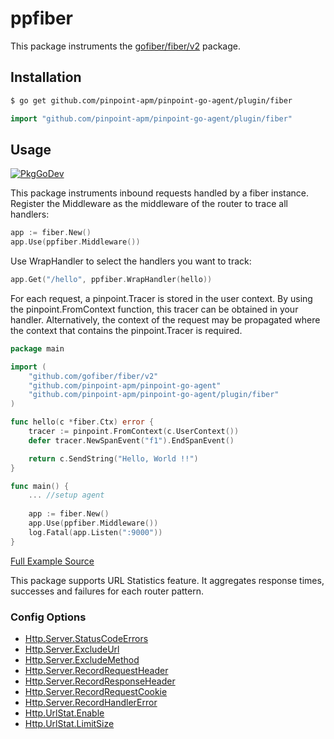 # ppfiber
This package instruments the [gofiber/fiber/v2](https://github.com/gofiber/fiber) package.

## Installation

```bash
$ go get github.com/pinpoint-apm/pinpoint-go-agent/plugin/fiber
```
```go
import "github.com/pinpoint-apm/pinpoint-go-agent/plugin/fiber"
```
## Usage
[![PkgGoDev](https://pkg.go.dev/badge/github.com/pinpoint-apm/pinpoint-go-agent/plugin/fiber)](https://pkg.go.dev/github.com/pinpoint-apm/pinpoint-go-agent/plugin/fiber)

This package instruments inbound requests handled by a fiber instance.
Register the Middleware as the middleware of the router to trace all handlers:

``` go
app := fiber.New()
app.Use(ppfiber.Middleware())
```

Use WrapHandler to select the handlers you want to track:

``` go
app.Get("/hello", ppfiber.WrapHandler(hello))
```

For each request, a pinpoint.Tracer is stored in the user context.
By using the pinpoint.FromContext function, this tracer can be obtained in your handler.
Alternatively, the context of the request may be propagated where the context that contains the pinpoint.Tracer is required.

``` go
package main

import (
    "github.com/gofiber/fiber/v2"
    "github.com/pinpoint-apm/pinpoint-go-agent"
    "github.com/pinpoint-apm/pinpoint-go-agent/plugin/fiber"
)

func hello(c *fiber.Ctx) error {
    tracer := pinpoint.FromContext(c.UserContext())
    defer tracer.NewSpanEvent("f1").EndSpanEvent()

    return c.SendString("Hello, World !!")
}

func main() {
    ... //setup agent
	
    app := fiber.New()
    app.Use(ppfiber.Middleware())
    log.Fatal(app.Listen(":9000"))
}
```
[Full Example Source](/plugin/fiber/example/fiber_server.go)

This package supports URL Statistics feature. It aggregates response times, successes and failures for each router pattern.

### Config Options
* [Http.Server.StatusCodeErrors](/doc/config.md#Http.Server.StatusCodeErrors)
* [Http.Server.ExcludeUrl](/doc/config.md#Http.Server.ExcludeUrl)
* [Http.Server.ExcludeMethod](/doc/config.md#Http.Server.ExcludeMethod)
* [Http.Server.RecordRequestHeader](/doc/config.md#Http.Server.RecordRequestHeader)
* [Http.Server.RecordResponseHeader](/doc/config.md#Http.Server.RecordResponseHeader)
* [Http.Server.RecordRequestCookie](/doc/config.md#Http.Server.RecordRequestCookie)
* [Http.Server.RecordHandlerError](/doc/config.md#Http.Server.RecordHandlerError)
* [Http.UrlStat.Enable](/doc/config.md#Http.UrlStat.Enable)
* [Http.UrlStat.LimitSize](/doc/config.md#Http.UrlStat.LimitSize)
